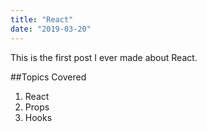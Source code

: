 ```yaml
---
title: "React"
date: "2019-03-20"
---
```


This is the first post I ever made about React.

##Topics Covered

1. React
2. Props
3. Hooks